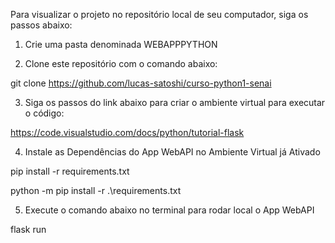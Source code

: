 Para visualizar o projeto no repositório local de seu computador, siga os passos abaixo:


1. Crie uma pasta denominada WEBAPPPYTHON


2. Clone este repositório com o comando abaixo:

git clone https://github.com/lucas-satoshi/curso-python1-senai


3. Siga os passos do link abaixo para criar o ambiente virtual para executar o código:

https://code.visualstudio.com/docs/python/tutorial-flask


4. Instale as Dependências do App WebAPI no Ambiente Virtual já Ativado

pip install -r requirements.txt

python -m pip install -r .\requirements.txt


5. Execute o comando abaixo no terminal para rodar local o App WebAPI

flask run
